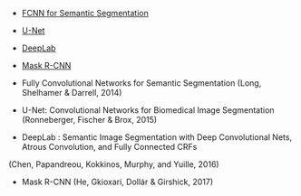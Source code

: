 - [FCNN for Semantic Segmentation](https://arxiv.org/abs/1411.4038)

- [U-Net](https://lmb.informatik.uni-freiburg.de/people/ronneber/u-net/)

- [DeepLab](http://liangchiehchen.com/projects/DeepLab.html)

- [Mask R-CNN](https://arxiv.org/abs/1703.06870)

- Fully Convolutional Networks for Semantic Segmentation
 (Long, Shelhamer & Darrell, 2014)

- U-Net: Convolutional Networks for Biomedical Image Segmentation (Ronneberger, Fischer & Brox, 2015)

- DeepLab : Semantic Image Segmentation with Deep Convolutional Nets, Atrous Convolution, and Fully Connected CRFs

(Chen, Papandreou, Kokkinos, Murphy, and Yuille, 2016)

- Mask R-CNN (He, Gkioxari, Dollár & Girshick, 2017)